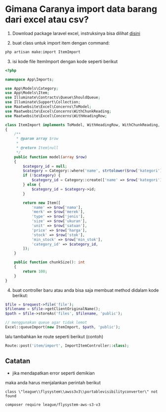 # Gimana Caranya import data barang dari excel atau csv?

1. Download package laravel excel, instruksinya bisa dilihat [disini](https://docs.laravel-excel.com/3.1/getting-started/installation.html)

2. buat class untuk import item dengan command:
```bash
php artisan make:import ItemImport 
```
3. isi kode file ItemImport dengan kode seperti berikut
```php
<?php

namespace App\Imports;

use App\Models\Category;
use App\Models\Item;
use Illuminate\Contracts\Queue\ShouldQueue;
use Illuminate\Support\Collection;
use Maatwebsite\Excel\Concerns\ToModel;
use Maatwebsite\Excel\Concerns\WithChunkReading;
use Maatwebsite\Excel\Concerns\WithHeadingRow;

class ItemImport implements ToModel, WithHeadingRow, WithChunkReading, ShouldQueue
{
    /**
     * @param array $row
     *
     * @return Item|null
     */
    public function model(array $row)
    {
        $category_id = null;
        $category = Category::where('name', strtolower($row['kategori']))->first();
        if (!$category) {
            $category_id = Category::create(['name' => $row['kategori']])->id;
        } else {
            $category_id = $category->id;
        }

        return new Item([
            'name' => $row['nama'],
            'merk' => $row['merek'],
            'type' => $row['jenis'],
            'size' => $row['ukuran'],
            'unit' => $row['satuan'],
            'price' => $row['harga'],
            'stock' => $row['stok'],
            'min_stock' => $row['min_stok'],
            'category_id' => $category_id,
        ]);
    }

    public function chunkSize(): int
    {
        return 100;
    }
}
```

4. buat controller baru atau anda bisa saja membuat method didalam kode berikut:
```php
$file = $request->file('file');
$filename = $file->getClientOriginalName();
$path = $file->storeAs('files', $filename, 'public');

// menggunakan queue agar tidak lemot
Excel::queueImport(new ItemImport, $path, 'public');
```

lalu tambahkan ke route seperti berikut (contoh)
```php
Route::post('item/import', ImportItemController::class);
```

## Catatan
- jika mendapatkan error seperti demikian

maka anda harus menjalankan perintah berikut
```
class \"league\\flysystem\\awss3v3\\portablevisibilityconverter\" not found
```
```bash
composer require league/flysystem-aws-s3-v3
```